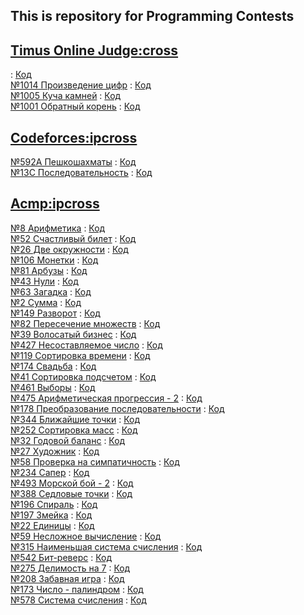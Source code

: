 ## This is repository for Programming Contests

## [Timus Online Judge:cross](http://acm.timus.ru/author.aspx?id=195159)

[]() : [Код]()<br>
[№1014 Произведение цифр](http://acm.timus.ru/problem.aspx?space=1&num=1014) : [Код]()<br>
[№1005 Куча камней](http://acm.timus.ru/problem.aspx?space=1&num=1005) : [Код](https://github.com/ipcross/sp/tree/53b1d710e94f75e396c9b675f04cb9eee921f89d)<br>
[№1001 Обратный корень](http://acm.timus.ru/problem.aspx?space=1&num=1001) : [Код](https://github.com/ipcross/sp/tree/9ea81cba8da3bc852bd4d71bf0481142dae996f5)<br>

## [Codeforces:ipcross](http://codeforces.com/profile/ipcross)

[№592А Пешкошахматы](http://codeforces.com/contest/592/problem/A) : [Код](https://github.com/ipcross/sp/tree/918d24d212b2e8726148425155c790bb931b9f82)<br>
[№13C Последовательность](http://codeforces.ru/contest/13/problem/C) : [Код](https://github.com/ipcross/sp/tree/4f6f5f8b25af93a482f0c09c1803055e8803bdea)<br>

## [Acmp:ipcross](http://acmp.ru/index.asp?main=user&id=109193)

[№8 Арифметика](http://acmp.ru/?main=task&id_task=8) : [Код](https://github.com/ipcross/sp/tree/96809a14651d48656be9a19e60e4e0403547f812)<br>
[№52 Счастливый билет](http://acmp.ru/?main=task&id_task=52) : [Код](https://github.com/ipcross/sp/tree/5a2495a3b11c7b00a849371239a3a63c3b894764)<br>
[№26 Две окружности](http://acmp.ru/?main=task&id_task=26) : [Код]()<br>
[№106 Монетки](http://acmp.ru/?main=task&id_task=106) : [Код](https://github.com/ipcross/sp/tree/a169ce64dda2356ffc0b5f7e16be79f649f4f56c)<br>
[№81 Арбузы](http://acmp.ru/?main=task&id_task=81) : [Код](https://github.com/ipcross/sp/tree/85ac736d73f2bc7c189bfa0596ab1aa6b9a9641f)<br>
[№43 Нули](http://acmp.ru/?main=task&id_task=43) : [Код](https://github.com/ipcross/sp/tree/81c1b2103c25d2ba6e209fc68120837ee30b81ee)<br>
[№63 Загадка](http://acmp.ru/?main=task&id_task=63) : [Код](https://github.com/ipcross/sp/tree/48fbcd8f67d8dbca687593ebcc92a55b7618bbde)<br>
[№2 Сумма](http://acmp.ru/?main=task&id_task=2) : [Код](https://github.com/ipcross/sp/tree/49e646224412fcf7fb715cd233af8501333854a2)<br>
[№149 Разворот](http://acmp.ru/?main=task&id_task=149) : [Код](https://github.com/ipcross/sp/tree/b011ad742c3bd57abd16d4a0e38bc19c98ffe11a)<br>
[№82 Пересечение множеств](http://acmp.ru/?main=task&id_task=82) : [Код](https://github.com/ipcross/sp/tree/8e7b5ba8c8df8f3007f6c7bd15ddcb6d8d996de6)<br>
[№39 Волосатый бизнес](http://acmp.ru/?main=task&id_task=39) : [Код](https://github.com/ipcross/sp/tree/ddf67b0baf40dafe22616448ea48b8ad67665f27)<br>
[№427 Несоставляемое число](http://acmp.ru/?main=task&id_task=427) : [Код](https://github.com/ipcross/sp/tree/e4dc6c282342b236a218fc132cf8d85d22929795)<br>
[№119 Сортировка времени](http://acmp.ru/?main=task&id_task=119) : [Код](https://github.com/ipcross/sp/tree/6dea24e4e5613dc6256b807ff5a58784d957e6cb)<br>
[№174 Свадьба](http://acmp.ru/?main=task&id_task=174) : [Код](https://github.com/ipcross/sp/tree/93dc6d85ec6565042207d03da76495466ad82a56)<br>
[№41 Сортировка подсчетом](http://acmp.ru/?main=task&id_task=41) : [Код](https://github.com/ipcross/sp/tree/1bccc5500e5f32983e6358896b6c0fa354044a19)<br>
[№461 Выборы](http://acmp.ru/?main=task&id_task=461) : [Код](https://github.com/ipcross/sp/tree/45d8c3816304ce8e0694a8e65fb052ae469f9b58)<br>
[№475 Арифметическая прогрессия - 2](http://acmp.ru/?main=task&id_task=475) : [Код](https://github.com/ipcross/sp/tree/bb47f9450455a853019235627392dfbc707473dd)<br>
[№178 Преобразование последовательности](http://acmp.ru/?main=task&id_task=178) : [Код](https://github.com/ipcross/sp/tree/12192b8762d7ee2d0b4efe448864aa2b83676eaa)<br>
[№344 Ближайшие точки](http://acmp.ru/?main=task&id_task=344) : [Код](https://github.com/ipcross/sp/tree/c06c01e031c1c4842b2bfcd3c954a1774d99fd57)<br>
[№252 Сортировка масс](http://acmp.ru/?main=task&id_task=252) : [Код](https://github.com/ipcross/sp/tree/1db489cfe582ed3b3c397b042b78ef65aafd8833)<br>
[№32 Годовой баланс](http://acmp.ru/?main=task&id_task=32) : [Код](https://github.com/ipcross/sp/tree/4fb6b9e9de56ba3350d40cc14096c498581ff152)<br>
[№27 Художник](http://acmp.ru/?main=task&id_task=27) : [Код](https://github.com/ipcross/sp/tree/383856ad3187e87defe873fc7a60979e9b7aba76)<br>
[№58 Проверка на симпатичность](http://acmp.ru/?main=task&id_task=58) : [Код](https://github.com/ipcross/sp/tree/16f9f76b334e4d76aefd97b91ab94c74eb2ba4a1)<br>
[№234 Сапер](http://acmp.ru/?main=task&id_task=234) : [Код](https://github.com/ipcross/sp/tree/c2c1986bbcf88f399cc995f204f6a8b8ea3486da)<br>
[№493 Морской бой - 2](http://acmp.ru/?main=task&id_task=493) : [Код](https://github.com/ipcross/sp/tree/78a83e50fbf96bf7db3bbb47bf603c8ec692394f)<br>
[№388 Седловые точки](http://acmp.ru/?main=task&id_task=388) : [Код](https://github.com/ipcross/sp/tree/742e037ae2c7c14f089ef930e805c57c91381487)<br>
[№196 Спираль](http://acmp.ru/?main=task&id_task=196) : [Код](https://github.com/ipcross/sp/tree/7c7ba2910d18870af04377e4e92cd39fdac0d164)<br>
[№197 Змейка](http://acmp.ru/?main=task&id_task=197) : [Код](https://github.com/ipcross/sp/tree/ada87c83df538b45d335e062eaf661c84ee98cd0)<br>
[№22 Единицы](http://acmp.ru/?main=task&id_task=22) : [Код](https://github.com/ipcross/sp/tree/682ba26292c3aa20896f47829b0e13d68af58310)<br>
[№59 Несложное вычисление](http://acmp.ru/?main=task&id_task=59) : [Код](https://github.com/ipcross/sp/tree/c44d7ef51276c0c575d720eb0787dbb4d8350a23)<br>
[№315 Наименьшая система счисления](http://acmp.ru/?main=task&id_task=315) : [Код](https://github.com/ipcross/sp/tree/aa5544fec77b4781c9f9489a3d3a4454a7e320c6)<br>
[№542 Бит-реверс](http://acmp.ru/?main=task&id_task=542) : [Код](https://github.com/ipcross/sp/tree/5c892239ca406ec57a27512af79e99021511ba41)<br>
[№275 Делимость на 7](http://acmp.ru/?main=task&id_task=275) : [Код](https://github.com/ipcross/sp/tree/d4879b6a96f5976d275440606bae600ba711220f)<br>
[№208 Забавная игра](http://acmp.ru/?main=task&id_task=208) : [Код](https://github.com/ipcross/sp/tree/cd808a60b4e695b6422dea88ffc9049573fda552)<br>
[№173 Число - палиндром](http://acmp.ru/?main=task&id_task=173) : [Код](https://github.com/ipcross/sp/tree/7863f67df9e65c695ad236428bb96cbabb6a7a01)<br>
[№578 Система счисления](http://acmp.ru/?main=task&id_task=578) : [Код](https://github.com/ipcross/sp/tree/3d541f518c86da572971d2043410c2f9384a3a6f)<br>
